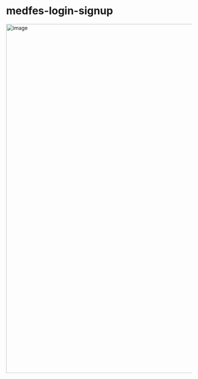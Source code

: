 # medfes-login-signup


<img width="949" alt="image" src="https://user-images.githubusercontent.com/85433137/169653876-5fd2a3a5-655b-4e68-8a71-1a1f02ffaf84.png">
